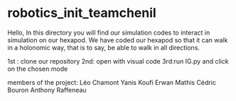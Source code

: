 # robotics_init_teamchenil

Hello,
In this directory you will find our simulation codes to interact in simulation on our hexapod.
We have coded our hexapod so that it can walk in a holonomic way, that is to say, be able to walk in all directions.

1st : clone our repository 
2nd: open with visual code
3rd:run IG.py and click on the chosen mode


members of the project: 
Léo Chamont
Yanis Koufi
Erwan Mathis
Cédric Bouron
Anthony Raffeneau
